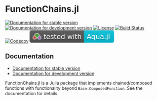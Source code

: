 # FunctionChains.jl

[![Documentation for stable version](https://img.shields.io/badge/docs-stable-blue.svg)](https://oschulz.github.io/FunctionChains.jl/stable)
[![Documentation for development version](https://img.shields.io/badge/docs-dev-blue.svg)](https://oschulz.github.io/FunctionChains.jl/dev)
[![License](http://img.shields.io/badge/license-MIT-brightgreen.svg?style=flat)](LICENSE.md)
[![Build Status](https://github.com/oschulz/FunctionChains.jl/workflows/CI/badge.svg?branch=main)](https://github.com/oschulz/FunctionChains.jl/actions?query=workflow%3ACI)
[![Codecov](https://codecov.io/gh/oschulz/FunctionChains.jl/branch/main/graph/badge.svg)](https://codecov.io/gh/oschulz/FunctionChains.jl)
[![Aqua QA](https://raw.githubusercontent.com/JuliaTesting/Aqua.jl/master/badge.svg)](https://github.com/JuliaTesting/Aqua.jl)


## Documentation

* [Documentation for stable version](https://oschulz.github.io/FunctionChains.jl/stable)
* [Documentation for development version](https://oschulz.github.io/FunctionChains.jl/dev)

FunctionChains.jl is a Julia package that implements chained/composed
functions with functionality beyond `Base.ComposedFunction`. See the
documentation for details.
